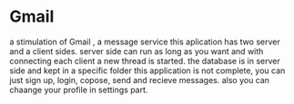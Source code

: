 # Gmail
a stimulation of Gmail , a message service
this aplication has two server and a client sides.
server side can run as long as you want and with connecting each client a new thread is started.
the database is in server side and kept in a specific folder 
this application is not complete, you can just sign up, login, copose, send and recieve messages. also you can chaange your profile in settings part.
